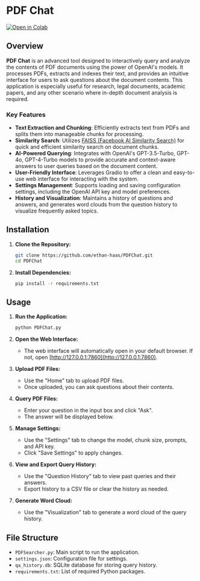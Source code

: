 # PDF Chat
[![Open in Colab](https://colab.research.google.com/assets/colab-badge.svg)](https://colab.research.google.com/drive/1wToEH__f8vQOhSnMHm1rSC5TlnB8eyX6?usp=sharing)


## Overview
**PDF Chat** is an advanced tool designed to interactively query and analyze the contents of PDF documents using the power of OpenAI's models. It processes PDFs, extracts and indexes their text, and provides an intuitive interface for users to ask questions about the document contents. This application is especially useful for research, legal documents, academic papers, and any other scenario where in-depth document analysis is required.


### Key Features
- **Text Extraction and Chunking**: Efficiently extracts text from PDFs and splits them into manageable chunks for processing.
- **Similarity Search**: Utilizes [FAISS (Facebook AI Similarity Search)](https://github.com/facebookresearch/faiss) for quick and efficient similarity search on document chunks.
- **AI-Powered Querying**: Integrates with OpenAI's GPT-3.5-Turbo, GPT-4o, GPT-4-Turbo models to provide accurate and context-aware answers to user queries based on the document content.
- **User-Friendly Interface**: Leverages Gradio to offer a clean and easy-to-use web interface for interacting with the system.
- **Settings Management**: Supports loading and saving configuration settings, including the OpenAI API key and model preferences.
- **History and Visualization**: Maintains a history of questions and answers, and generates word clouds from the question history to visualize frequently asked topics.


## Installation

1. **Clone the Repository:**
    ```bash
    git clone https://github.com/ethan-haas/PDFChat.git
    cd PDFChat
    ```

2. **Install Dependencies:**
    ```bash
    pip install -r requirements.txt
    ```

## Usage

1. **Run the Application:**
    ```bash
    python PDFChat.py
    ```

2. **Open the Web Interface:**
    - The web interface will automatically open in your default browser. If not, open [http://127.0.0.1:7860](http://127.0.0.1:7860).

3. **Upload PDF Files:**
    - Use the "Home" tab to upload PDF files.
    - Once uploaded, you can ask questions about their contents.

4. **Query PDF Files:**
    - Enter your question in the input box and click "Ask".
    - The answer will be displayed below.

5. **Manage Settings:**
    - Use the "Settings" tab to change the model, chunk size, prompts, and API key.
    - Click "Save Settings" to apply changes.

6. **View and Export Query History:**
    - Use the "Question History" tab to view past queries and their answers.
    - Export history to a CSV file or clear the history as needed.

7. **Generate Word Cloud:**
    - Use the "Visualization" tab to generate a word cloud of the query history.

## File Structure

- `PDFSearcher.py`: Main script to run the application.
- `settings.json`: Configuration file for settings.
- `qa_history.db`: SQLite database for storing query history.
- `requirements.txt`: List of required Python packages.
